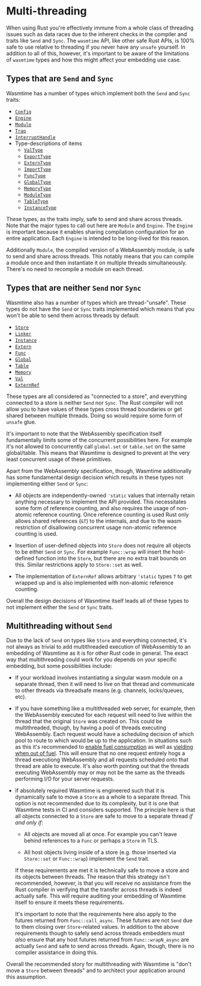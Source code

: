 # Multi-threading

When using Rust you're effectively immune from a whole class of threading issues
such as data races due to the inherent checks in the compiler and traits like
`Send` and `Sync`. The `wasmtime` API, like other safe Rust APIs, is 100% safe
to use relative to threading if you never have any `unsafe` yourself. In
addition to all of this, however, it's important to be aware of the limitations
of `wasmtime` types and how this might affect your embedding use case.

## Types that are `Send` and `Sync`

Wasmtime has a number of types which implement both the `Send` and `Sync`
traits:

* [`Config`](https://docs.wasmtime.dev/api/wasmtime/struct.Config.html)
* [`Engine`](https://docs.wasmtime.dev/api/wasmtime/struct.Engine.html)
* [`Module`](https://docs.wasmtime.dev/api/wasmtime/struct.Module.html)
* [`Trap`](https://docs.wasmtime.dev/api/wasmtime/struct.Trap.html)
* [`InterruptHandle`](https://docs.wasmtime.dev/api/wasmtime/struct.InterruptHandle.html)
* Type-descriptions of items
  * [`ValType`](https://docs.wasmtime.dev/api/wasmtime/struct.ValType.html)
  * [`ExportType`](https://docs.wasmtime.dev/api/wasmtime/struct.ExportType.html)
  * [`ExternType`](https://docs.wasmtime.dev/api/wasmtime/struct.ExternType.html)
  * [`ImportType`](https://docs.wasmtime.dev/api/wasmtime/struct.ImportType.html)
  * [`FuncType`](https://docs.wasmtime.dev/api/wasmtime/struct.FuncType.html)
  * [`GlobalType`](https://docs.wasmtime.dev/api/wasmtime/struct.GlobalType.html)
  * [`MemoryType`](https://docs.wasmtime.dev/api/wasmtime/struct.MemoryType.html)
  * [`ModuleType`](https://docs.wasmtime.dev/api/wasmtime/struct.ModuleType.html)
  * [`TableType`](https://docs.wasmtime.dev/api/wasmtime/struct.TableType.html)
  * [`InstanceType`](https://docs.wasmtime.dev/api/wasmtime/struct.InstanceType.html)

These types, as the traits imply, safe to send and share across threads. Note
that the major types to call out here are `Module` and `Engine`. The `Engine` is
important because it enables sharing compilation configuration for an entire
application. Each `Engine` is intended to be long-lived for this reason.

Additionally `Module`, the compiled version of a WebAssembly module, is safe to
send and share across threads. This notably means that you can compile a module
once and then instantiate it on multiple threads simultaneously. There's no need
to recompile a module on each thread.

## Types that are neither `Send` nor `Sync`

Wasmtime also has a number of types which are thread-"unsafe". These types do
not have the `Send` or `Sync` traits implemented which means that you won't be
able to send them across threads by default.

* [`Store`](https://docs.wasmtime.dev/api/wasmtime/struct.Store.html)
* [`Linker`](https://docs.wasmtime.dev/api/wasmtime/struct.Linker.html)
* [`Instance`](https://docs.wasmtime.dev/api/wasmtime/struct.Instance.html)
* [`Extern`](https://docs.wasmtime.dev/api/wasmtime/struct.Extern.html)
* [`Func`](https://docs.wasmtime.dev/api/wasmtime/struct.Func.html)
* [`Global`](https://docs.wasmtime.dev/api/wasmtime/struct.Global.html)
* [`Table`](https://docs.wasmtime.dev/api/wasmtime/struct.Table.html)
* [`Memory`](https://docs.wasmtime.dev/api/wasmtime/struct.Memory.html)
* [`Val`](https://docs.wasmtime.dev/api/wasmtime/struct.Val.html)
* [`ExternRef`](https://docs.wasmtime.dev/api/wasmtime/struct.ExternRef.html)

These types are all considered as "connected to a store", and everything
connected to a store is neither `Send` nor `Sync`. The Rust compiler will not
allow you to have values of these types cross thread boundaries or get shared
between multiple threads. Doing so would require some form of `unsafe` glue.

It's important to note that the WebAssembly specification itself fundamentally
limits some of the concurrent possibilities here. For example it's not allowed
to concurrently call `global.set` or `table.set` on the same global/table. This
means that Wasmtime is designed to prevent at the very least concurrent usage of
these primitives.

Apart from the WebAssembly specification, though, Wasmtime additionally has some
fundamental design decision which results in these types not implementing either
`Send` or `Sync`:

* All objects are independently-owned `'static` values that internally retain
  anything necessary to implement the API provided. This necessitates some form
  of reference counting, and also requires the usage of non-atomic reference
  counting. Once reference counting is used Rust only allows shared references
  (`&T`) to the internals, and due to the wasm restriction of disallowing
  concurrent usage non-atomic reference counting is used.

* Insertion of user-defined objects into `Store` does not require all objects to
  be either `Send` or `Sync`. For example `Func::wrap` will insert the
  host-defined function into the `Store`, but there are no extra trait bounds on
  this. Similar restrictions apply to `Store::set` as well.

* The implementation of `ExternRef` allows arbitrary `'static` types `T` to get
  wrapped up and is also implemented with non-atomic reference counting.

Overall the design decisions of Wasmtime itself leads all of these types to not
implement either the `Send` or `Sync` traits.

## Multithreading without `Send`

Due to the lack of `Send` on types like `Store` and everything connected, it's
not always as trivial to add multithreaded execution of WebAssembly to an
embedding of Wasmtime as it is for other Rust code in general. The exact way
that multithreading could work for you depends on your specific embedding, but
some possibilities include:

* If your workload involves instantiating a singular wasm module on a separate
  thread, then it will need to live on that thread and communicate to other
  threads via threadsafe means (e.g. channels, locks/queues, etc).

* If you have something like a multithreaded web server, for example, then the
  WebAssembly executed for each request will need to live within the thread that
  the original `Store` was created on. This could be multithreaded, though, by
  having a pool of threads executing WebAssembly. Each request would have a
  scheduling decision of which pool to route to which would be up to the
  application. In situations such as this it's recommended to [enable fuel
  consumption](https://docs.wasmtime.dev/api/wasmtime/struct.Config.html#method.consume_fuel)
  as well as [yielding when out of
  fuel](https://docs.wasmtime.dev/api/wasmtime/struct.Store.html#method.out_of_fuel_async_yield).
  This will ensure that no one request entirely hogs a thread executiong
  WebAssembly and all requests scheduled onto that thread are able to execute.
  It's also worth pointing out that the threads executing WebAssembly may or may
  not be the same as the threads performing I/O for your server requests.

* If absolutely required Wasmtime is engineered such that it is dynamically safe
  to move a `Store` as a whole to a separate thread. This option is not
  recommended due to its complexity, but it is one that Wasmtime tests in CI and
  considers supported. The principle here is that all objects connected to a
  `Store` are safe to move to a separate thread *if and only if*:

  * All objects are moved all at once. For example you can't leave behind
    references to a `Func` or perhaps a `Store` in TLS.

  * All host objects living inside of a store (e.g. those inserted via
    `Store::set` or `Func::wrap`) implement the `Send` trait.

  If these requirements are met it is technically safe to move a store and its
  objects between threads. The reason that this strategy isn't recommended,
  however, is that you will receive no assistance from the Rust compiler in
  verifying that the transfer across threads is indeed actually safe. This will
  require auditing your embedding of Wasmtime itself to ensure it meets these
  requirements.

  It's important to note that the requirements here also apply to the futures
  returned from `Func::call_async`. These futures are not `Send` due to them
  closing over `Store`-related values. In addition to the above requirements
  though to safely send across threads embedders must *also* ensure that any
  host futures returned from `Func::wrapN_async` are actually `Send` and safe to
  send across threads. Again, though, there is no compiler assistance in doing
  this.

Overall the recommended story for multithreading with Wasmtime is "don't move a
`Store` between threads" and to architect your application around this
assumption.
